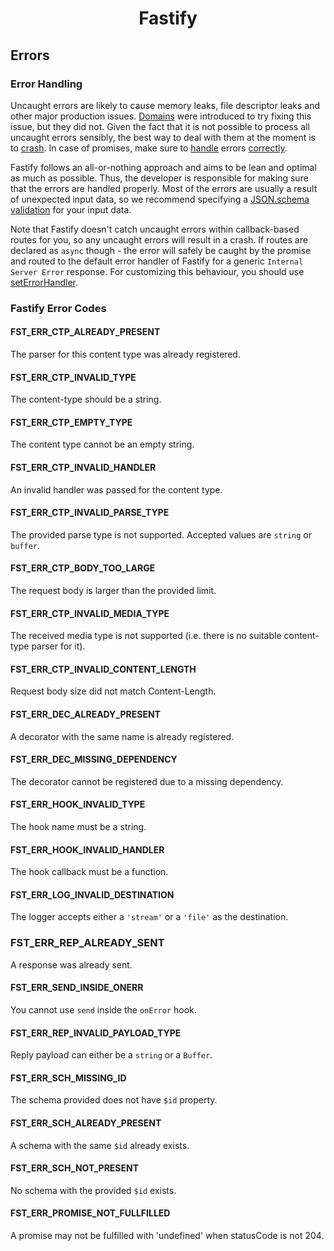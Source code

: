 <h1 align="center">Fastify</h1>

<a id="errors"></a>
## Errors

<a name="error-handling"></a>
### Error Handling

Uncaught errors are likely to cause memory leaks, file descriptor leaks and other major production issues. [Domains](https://nodejs.org/en/docs/guides/domain-postmortem/) were introduced to try fixing this issue, but they did not. Given the fact that it is not possible to process all uncaught errors sensibly, the best way to deal with them at the moment is to [crash](https://nodejs.org/api/process.html#process_warning_using_uncaughtexception_correctly). In case of promises, make sure to [handle](https://nodejs.org/dist/latest-v8.x/docs/api/deprecations.html#deprecations_dep0018_unhandled_promise_rejections) errors [correctly](https://github.com/mcollina/make-promises-safe).

Fastify follows an all-or-nothing approach and aims to be lean and optimal as much as possible. Thus, the developer is responsible for making sure that the errors are handled properly. Most of the errors are usually a result of unexpected input data, so we recommend specifying a [JSON.schema validation](https://github.com/fastify/fastify/blob/master/docs/Validation-and-Serialization.md) for your input data.

Note that Fastify doesn't catch uncaught errors within callback-based routes for you, so any uncaught errors will result in a crash.
If routes are declared as `async` though - the error will safely be caught by the promise and routed to the default error handler of Fastify for a generic `Internal Server Error` response. For customizing this behaviour, you should use [setErrorHandler](https://github.com/fastify/fastify/blob/master/docs/Server.md#seterrorhandler).

<a name="fastify-error-codes"></a>
### Fastify Error Codes

<a name="FST_ERR_CTP_ALREADY_PRESENT"></a>
#### FST_ERR_CTP_ALREADY_PRESENT

The parser for this content type was already registered.

<a name="FST_ERR_CTP_INVALID_TYPE"></a>
#### FST_ERR_CTP_INVALID_TYPE

The content-type should be a string.

<a name="FST_ERR_CTP_EMPTY_TYPE"></a>
#### FST_ERR_CTP_EMPTY_TYPE

The content type cannot be an empty string.

<a name="FST_ERR_CTP_INVALID_HANDLER"></a>
#### FST_ERR_CTP_INVALID_HANDLER

An invalid handler was passed for the content type.

<a name="FST_ERR_CTP_INVALID_PARSE_TYPE"></a>
#### FST_ERR_CTP_INVALID_PARSE_TYPE

The provided parse type is not supported. Accepted values are `string` or `buffer`.

<a name="FST_ERR_CTP_BODY_TOO_LARGE"></a>
#### FST_ERR_CTP_BODY_TOO_LARGE

The request body is larger than the provided limit.

<a name="FST_ERR_CTP_INVALID_MEDIA_TYPE"></a>
#### FST_ERR_CTP_INVALID_MEDIA_TYPE

The received media type is not supported (i.e. there is no suitable content-type parser for it).

<a name="FST_ERR_CTP_INVALID_CONTENT_LENGTH"></a>
#### FST_ERR_CTP_INVALID_CONTENT_LENGTH

Request body size did not match Content-Length.

<a name="FST_ERR_DEC_ALREADY_PRESENT"></a>
#### FST_ERR_DEC_ALREADY_PRESENT

A decorator with the same name is already registered.

<a name="FST_ERR_DEC_MISSING_DEPENDENCY"></a>
#### FST_ERR_DEC_MISSING_DEPENDENCY

The decorator cannot be registered due to a missing dependency.

<a name="FST_ERR_HOOK_INVALID_TYPE"></a>
#### FST_ERR_HOOK_INVALID_TYPE

The hook name must be a string.

<a name="FST_ERR_HOOK_INVALID_HANDLER"></a>
#### FST_ERR_HOOK_INVALID_HANDLER

The hook callback must be a function.

<a name="FST_ERR_LOG_INVALID_DESTINATION"></a>
#### FST_ERR_LOG_INVALID_DESTINATION

The logger accepts either a `'stream'` or a `'file'` as the destination.

<a id="FST_ERR_REP_ALREADY_SENT"></a>
### FST_ERR_REP_ALREADY_SENT

A response was already sent.

<a id="FST_ERR_SEND_INSIDE_ONERR"></a>
#### FST_ERR_SEND_INSIDE_ONERR

You cannot use `send` inside the `onError` hook.

<a name="FST_ERR_REP_INVALID_PAYLOAD_TYPE"></a>
#### FST_ERR_REP_INVALID_PAYLOAD_TYPE

Reply payload can either be a `string` or a `Buffer`.

<a name="FST_ERR_SCH_MISSING_ID"></a>
#### FST_ERR_SCH_MISSING_ID

The schema provided does not have `$id` property.

<a name="FST_ERR_SCH_ALREADY_PRESENT"></a>
#### FST_ERR_SCH_ALREADY_PRESENT

A schema with the same `$id` already exists.

<a name="FST_ERR_SCH_NOT_PRESENT"></a>
#### FST_ERR_SCH_NOT_PRESENT

No schema with the provided `$id` exists.

<a name="FST_ERR_PROMISE_NOT_FULLFILLED"></a>
#### FST_ERR_PROMISE_NOT_FULLFILLED

A promise may not be fulfilled with 'undefined' when statusCode is not 204.
